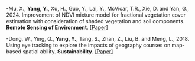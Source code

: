 -Mu, X., <strong>Yang, Y.</strong>, Xu, H., Guo, Y., Lai, Y., McVicar, T.R., Xie, D. and Yan, G., 2024. Improvement of NDVI mixture model for fractional vegetation cover estimation with consideration of shaded vegetation and soil components. <strong>Remote Sensing of Environment</strong>. [[Paper]](https://doi.org/10.1016/j.rse.2024.114409)

-Dong, W., Ying, Q., <strong>Yang, Y.</strong>, Tang, S., Zhan, Z., Liu, B. and Meng, L., 2018. Using eye tracking to explore the impacts of geography courses on map-based spatial ability. <strong>Sustainability</strong>. [[Paper]](https://doi.org/10.3390/su11010076)



